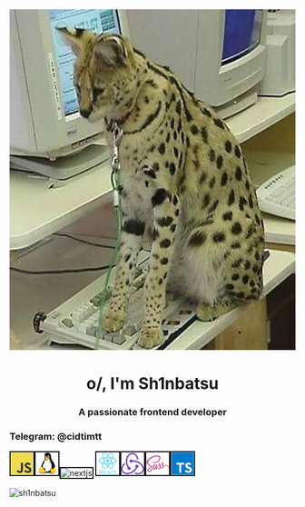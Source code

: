 <div style="margin: auto">
<img src="https://github.com/Sh1nbatsu/Sh1nbatsu/blob/main/public/pfp.jpg" alt="pfp" height="600px" width="600px">
</div>
<h1 align="center">o/, I'm Sh1nbatsu</h1>
<h3 align="center">A passionate frontend developer</h3>

<h3 align="left">Telegram: @cidtimtt</h3>
<p align="left">
</p>

<p align="left"><img src="https://raw.githubusercontent.com/devicons/devicon/master/icons/javascript/javascript-original.svg" alt="javascript" width="40" height="40" border="2px solid transparent"/><img src="https://raw.githubusercontent.com/devicons/devicon/master/icons/linux/linux-original.svg" alt="linux" width="40" height="40" border="2px solid transparent"/><img src="https://cdn.worldvectorlogo.com/logos/nextjs-2.svg" alt="nextjs" width="40" height="40"border="2px solid transparent"/> <img src="https://raw.githubusercontent.com/devicons/devicon/master/icons/react/react-original-wordmark.svg" alt="react" width="40" height="40" border="2px solid transparent"/><img src="https://raw.githubusercontent.com/devicons/devicon/master/icons/redux/redux-original.svg" alt="redux" width="40" height="40" border="2px solid transparent"/><img src="https://raw.githubusercontent.com/devicons/devicon/master/icons/sass/sass-original.svg" alt="sass" width="40" height="40"border="2px solid transparent"/><img src="https://raw.githubusercontent.com/devicons/devicon/master/icons/typescript/typescript-original.svg" alt="typescript" width="40" height="40" border="2px solid transparent"/> </p>

<p><img align="center" src="https://github-readme-stats.vercel.app/api/top-langs?username=sh1nbatsu&show_icons=true&locale=en&layout=compact&theme=dark" alt="sh1nbatsu" /></p>
